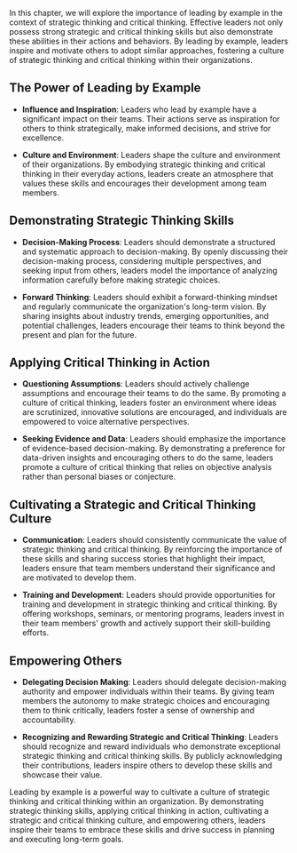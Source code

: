
In this chapter, we will explore the importance of leading by example in the context of strategic thinking and critical thinking. Effective leaders not only possess strong strategic and critical thinking skills but also demonstrate these abilities in their actions and behaviors. By leading by example, leaders inspire and motivate others to adopt similar approaches, fostering a culture of strategic thinking and critical thinking within their organizations.

The Power of Leading by Example
-------------------------------

* **Influence and Inspiration**: Leaders who lead by example have a significant impact on their teams. Their actions serve as inspiration for others to think strategically, make informed decisions, and strive for excellence.

* **Culture and Environment**: Leaders shape the culture and environment of their organizations. By embodying strategic thinking and critical thinking in their everyday actions, leaders create an atmosphere that values these skills and encourages their development among team members.

Demonstrating Strategic Thinking Skills
---------------------------------------

* **Decision-Making Process**: Leaders should demonstrate a structured and systematic approach to decision-making. By openly discussing their decision-making process, considering multiple perspectives, and seeking input from others, leaders model the importance of analyzing information carefully before making strategic choices.

* **Forward Thinking**: Leaders should exhibit a forward-thinking mindset and regularly communicate the organization's long-term vision. By sharing insights about industry trends, emerging opportunities, and potential challenges, leaders encourage their teams to think beyond the present and plan for the future.

Applying Critical Thinking in Action
------------------------------------

* **Questioning Assumptions**: Leaders should actively challenge assumptions and encourage their teams to do the same. By promoting a culture of critical thinking, leaders foster an environment where ideas are scrutinized, innovative solutions are encouraged, and individuals are empowered to voice alternative perspectives.

* **Seeking Evidence and Data**: Leaders should emphasize the importance of evidence-based decision-making. By demonstrating a preference for data-driven insights and encouraging others to do the same, leaders promote a culture of critical thinking that relies on objective analysis rather than personal biases or conjecture.

Cultivating a Strategic and Critical Thinking Culture
-----------------------------------------------------

* **Communication**: Leaders should consistently communicate the value of strategic thinking and critical thinking. By reinforcing the importance of these skills and sharing success stories that highlight their impact, leaders ensure that team members understand their significance and are motivated to develop them.

* **Training and Development**: Leaders should provide opportunities for training and development in strategic thinking and critical thinking. By offering workshops, seminars, or mentoring programs, leaders invest in their team members' growth and actively support their skill-building efforts.

Empowering Others
-----------------

* **Delegating Decision Making**: Leaders should delegate decision-making authority and empower individuals within their teams. By giving team members the autonomy to make strategic choices and encouraging them to think critically, leaders foster a sense of ownership and accountability.

* **Recognizing and Rewarding Strategic and Critical Thinking**: Leaders should recognize and reward individuals who demonstrate exceptional strategic thinking and critical thinking skills. By publicly acknowledging their contributions, leaders inspire others to develop these skills and showcase their value.

Leading by example is a powerful way to cultivate a culture of strategic thinking and critical thinking within an organization. By demonstrating strategic thinking skills, applying critical thinking in action, cultivating a strategic and critical thinking culture, and empowering others, leaders inspire their teams to embrace these skills and drive success in planning and executing long-term goals.

